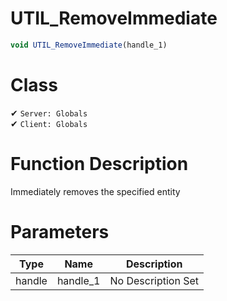 # UTIL_RemoveImmediate
```js
void UTIL_RemoveImmediate(handle_1)
```
# Class
✔ `Server: Globals`  
✔ `Client: Globals`  

# Function Description
Immediately removes the specified entity
# Parameters
Type|Name|Description
--|--|--
handle|handle_1|No Description Set

